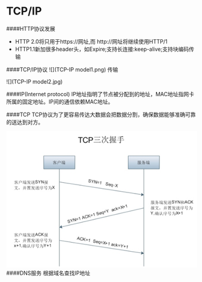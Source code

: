 # TCP/IP

####HTTP协议发展
* HTTP 2.0将只用于https://网址,而 http://网址将继续使用HTTP/1
* HTTP1.1新加很多header头，如Expire;支持长连接:keep-alive;支持块编码传输

####TCP/IP协议
![](TCP-IP model1.png)
传输

![](TCP-IP model2.jpg)

####IP(Internet protocol)
IP地址指明了节点被分配到的地址，MAC地址指网卡所属的固定地址。IP间的通信依赖MAC地址。

####TCP
TCP协议为了更容易传达大数据会把数据分割，确保数据能够准确可靠的送达到对方。

![](tcp_handshaking.jpg)
####DNS服务
根据域名查找IP地址